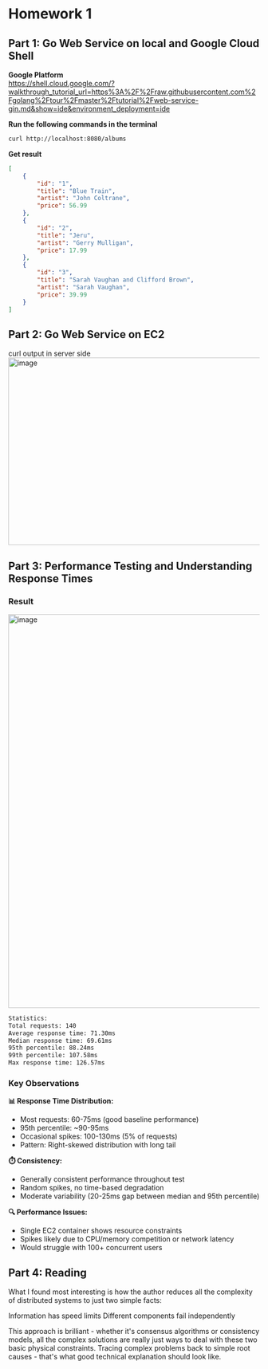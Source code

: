 # Homework 1
## Part 1: Go Web Service on local and Google Cloud Shell
**Google Platform**  
https://shell.cloud.google.com/?walkthrough_tutorial_url=https%3A%2F%2Fraw.githubusercontent.com%2Fgolang%2Ftour%2Fmaster%2Ftutorial%2Fweb-service-gin.md&show=ide&environment_deployment=ide

**Run the following commands in the terminal**
```bash
curl http://localhost:8080/albums
```
**Get result**
```json
[
    {
        "id": "1",
        "title": "Blue Train",
        "artist": "John Coltrane",
        "price": 56.99
    },
    {
        "id": "2",
        "title": "Jeru",
        "artist": "Gerry Mulligan",
        "price": 17.99
    },
    {
        "id": "3",
        "title": "Sarah Vaughan and Clifford Brown",
        "artist": "Sarah Vaughan",
        "price": 39.99
    }
]
```

## Part 2: Go Web Service on EC2 
curl output in server side
<img width="882" height="376" alt="image" src="https://github.com/user-attachments/assets/63d76022-c37a-4f22-b586-f7dde9a12181" />

## Part 3: Performance Testing and Understanding Response Times

### Result  
<img width="1189" height="790" alt="image" src="https://github.com/user-attachments/assets/23e1ec0b-c7a0-4178-aa13-20c3360c43b9" />

```bash
Statistics:
Total requests: 140
Average response time: 71.30ms
Median response time: 69.61ms
95th percentile: 88.24ms
99th percentile: 107.58ms
Max response time: 126.57ms
```

### Key Observations

**📊 Response Time Distribution:**
- Most requests: 60-75ms (good baseline performance)
- 95th percentile: ~90-95ms
- Occasional spikes: 100-130ms (5% of requests)
- Pattern: Right-skewed distribution with long tail

**⏱️ Consistency:**
- Generally consistent performance throughout test
- Random spikes, no time-based degradation
- Moderate variability (20-25ms gap between median and 95th percentile)

**🔍 Performance Issues:**
- Single EC2 container shows resource constraints
- Spikes likely due to CPU/memory competition or network latency
- Would struggle with 100+ concurrent users

## Part 4: Reading 
What I found most interesting is how the author reduces all the complexity of distributed systems to just two simple facts:

Information has speed limits
Different components fail independently

This approach is brilliant - whether it's consensus algorithms or consistency models, all the complex solutions are really just ways to deal with these two basic physical constraints. Tracing complex problems back to simple root causes - that's what good technical explanation should look like.

